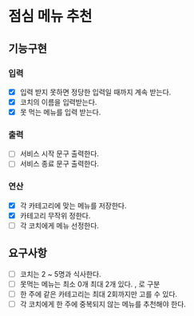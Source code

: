 # 점심 메뉴 추천


## 기능구현

### 입력
- [X] 입력 받지 못하면 정당한 입력일 때까지 계속 받는다.
- [X] 코치의 이름을 입력받는다.
- [X] 못 먹는 메뉴를 입력 받는다.

### 출력
- [ ] 서비스 시작 문구 출력한다.
- [ ] 서비스 종료 문구 출력한다.

### 연산
- [X] 각 카테고리에 맞는 메뉴를 저장한다.
- [X] 카테고리 무작위 정한다.
- [ ] 각 코치에게 메뉴 선정한다.

## 요구사항
- [ ] 코치는 2 ~ 5명과 식사한다.
- [ ] 못먹는 메뉴는 최소 0개 최대 2개 있다. , 로 구분
- [ ] 한 주에 같은 카테고리는 최대 2회까지만 고를 수 있다.
- [ ] 각 코치에게 한 주에 중복되지 않는 메뉴를 추천해야 한다.